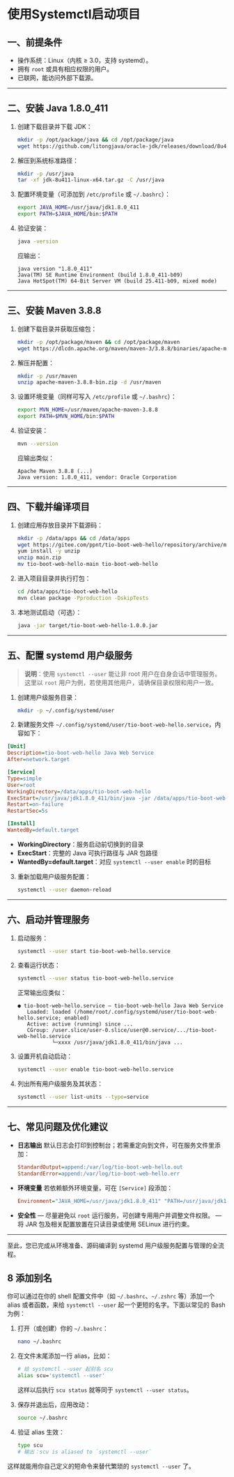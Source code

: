 # 使用Systemctl启动项目

## 一、前提条件

* 操作系统：Linux（内核 ≥ 3.0，支持 systemd）。
* 拥有 `root` 或具有相应权限的用户。
* 已联网，能访问外部下载源。

---

## 二、安装 Java 1.8.0_411

1. 创建下载目录并下载 JDK：

   ```bash
   mkdir -p /opt/package/java && cd /opt/package/java
   wget https://github.com/litongjava/oracle-jdk/releases/download/8u411/jdk-8u411-linux-x64.tar.gz
   ```
2. 解压到系统标准路径：

   ```bash
   mkdir -p /usr/java
   tar -xf jdk-8u411-linux-x64.tar.gz -C /usr/java
   ```
3. 配置环境变量（可添加到 `/etc/profile` 或 `~/.bashrc`）：

   ```bash
   export JAVA_HOME=/usr/java/jdk1.8.0_411
   export PATH=$JAVA_HOME/bin:$PATH
   ```
4. 验证安装：

   ```bash
   java -version
   ```

   应输出：

   ```
   java version "1.8.0_411"
   Java(TM) SE Runtime Environment (build 1.8.0_411-b09)
   Java HotSpot(TM) 64-Bit Server VM (build 25.411-b09, mixed mode)
   ```

---

## 三、安装 Maven 3.8.8

1. 创建下载目录并获取压缩包：

   ```bash
   mkdir -p /opt/package/maven && cd /opt/package/maven
   wget https://dlcdn.apache.org/maven/maven-3/3.8.8/binaries/apache-maven-3.8.8-bin.zip
   ```
2. 解压并配置：

   ```bash
   mkdir -p /usr/maven
   unzip apache-maven-3.8.8-bin.zip -d /usr/maven
   ```
3. 设置环境变量（同样可写入 `/etc/profile` 或 `~/.bashrc`）：

   ```bash
   export MVN_HOME=/usr/maven/apache-maven-3.8.8
   export PATH=$MVN_HOME/bin:$PATH
   ```
4. 验证安装：

   ```bash
   mvn --version
   ```

   应输出类似：

   ```
   Apache Maven 3.8.8 (...)
   Java version: 1.8.0_411, vendor: Oracle Corporation
   ```

---

## 四、下载并编译项目

1. 创建应用存放目录并下载源码：

   ```bash
   mkdir -p /data/apps && cd /data/apps
   wget https://gitee.com/ppnt/tio-boot-web-hello/repository/archive/main.zip
   yum install -y unzip
   unzip main.zip
   mv tio-boot-web-hello-main tio-boot-web-hello
   ```
2. 进入项目目录并执行打包：

   ```bash
   cd /data/apps/tio-boot-web-hello
   mvn clean package -Pproduction -DskipTests
   ```
3. 本地测试启动（可选）：

   ```bash
   java -jar target/tio-boot-web-hello-1.0.0.jar
   ```

---

## 五、配置 systemd 用户级服务

> **说明**：使用 `systemctl --user` 能让非 root 用户在自身会话中管理服务。这里以 `root` 用户为例，若使用其他用户，请确保目录权限和用户一致。

1. 创建用户级服务目录：

   ```bash
   mkdir -p ~/.config/systemd/user
   ```

2. 新建服务文件 `~/.config/systemd/user/tio-boot-web-hello.service`，内容如下：

```ini
[Unit]
Description=tio-boot-web-hello Java Web Service
After=network.target

[Service]
Type=simple
User=root
WorkingDirectory=/data/apps/tio-boot-web-hello
ExecStart=/usr/java/jdk1.8.0_411/bin/java -jar /data/apps/tio-boot-web-hello/target/tio-boot-web-hello-1.0.0.jar
Restart=on-failure
RestartSec=5s

[Install]
WantedBy=default.target
```

* **WorkingDirectory**：服务启动前切换到的目录
* **ExecStart**：完整的 Java 可执行路径与 JAR 包路径
* **WantedBy=default.target**：对应 `systemctl --user enable` 时的目标

3. 重新加载用户级服务配置：

   ```bash
   systemctl --user daemon-reload
   ```

---

## 六、启动并管理服务

1. 启动服务：

   ```bash
   systemctl --user start tio-boot-web-hello.service
   ```
2. 查看运行状态：

   ```bash
   systemctl --user status tio-boot-web-hello.service
   ```

   正常输出应类似：

   ```
   ● tio-boot-web-hello.service – tio-boot-web-hello Java Web Service
      Loaded: loaded (/home/root/.config/systemd/user/tio-boot-web-hello.service; enabled)
      Active: active (running) since ...
      CGroup: /user.slice/user-0.slice/user@0.service/.../tio-boot-web-hello.service
              └─xxxx /usr/java/jdk1.8.0_411/bin/java ...
   ```
3. 设置开机自动启动：

   ```bash
   systemctl --user enable tio-boot-web-hello.service
   ```
4. 列出所有用户级服务及其状态：

   ```bash
   systemctl --user list-units --type=service
   ```

---

## 七、常见问题及优化建议

* **日志输出**
  默认日志会打印到控制台；若需重定向到文件，可在服务文件里添加：

  ```ini
  StandardOutput=append:/var/log/tio-boot-web-hello.out
  StandardError=append:/var/log/tio-boot-web-hello.err
  ```
* **环境变量**
  若依赖额外环境变量，可在 `[Service]` 段添加：

  ```ini
  Environment="JAVA_HOME=/usr/java/jdk1.8.0_411" "PATH=/usr/java/jdk1.8.0_411/bin:/usr/maven/apache-maven-3.8.8/bin:$PATH"
  ```
* **安全性**
  — 尽量避免以 `root` 运行服务，可创建专用用户并调整文件权限。
  — 将 JAR 包及相关配置放置在只读目录或使用 SELinux 进行约束。

---

至此，您已完成从环境准备、源码编译到 systemd 用户级服务配置与管理的全流程。

## 8 添加别名

你可以通过在你的 shell 配置文件中（如 `~/.bashrc`、`~/.zshrc` 等）添加一个 alias 或者函数，来给 `systemctl --user` 起一个更短的名字。下面以常见的 Bash 为例：

1. 打开（或创建）你的 `~/.bashrc`：

   ```bash
   nano ~/.bashrc
   ```

2. 在文件末尾添加一行 alias，比如：

   ```bash
   # 给 systemctl --user 起别名 scu
   alias scu='systemctl --user'
   ```

   这样以后执行 `scu status` 就等同于 `systemctl --user status`。

3. 保存并退出后，应用改动：

   ```bash
   source ~/.bashrc
   ```

4. 验证 alias 生效：

   ```bash
   type scu
   # 输出：scu is aliased to `systemctl --user`
   ```

这样就能用你自己定义的短命令来替代繁琐的 `systemctl --user` 了。
